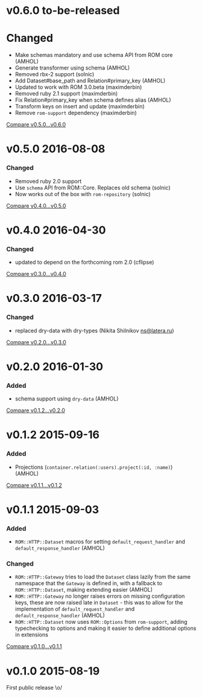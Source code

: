 # v0.6.0 to-be-released
# Changed
  - Make schemas mandatory and use schema API from ROM core (AMHOL)
  - Generate transformer using schema (AMHOL)
  - Removed rbx-2 support (solnic)
  - Add Dataset#base_path and Relation#primary_key (AMHOL)
  - Updated to work with ROM 3.0.beta (maximderbin)
  - Removed ruby 2.1 support (maximderbin)
  - Fix Relation#primary_key when schema defines alias (AMHOL)
  - Transform keys on insert and update (maximderbin)
  - Remove `rom-support` dependency (maximderbin)

[Compare v0.5.0...v0.6.0](https://github.com/rom-rb/rom-http/compare/v0.5.0...master)

# v0.5.0 2016-08-08
### Changed
  - Removed ruby 2.0 support
  - Use `schema` API from ROM::Core.  Replaces old schema (solnic)
  - Now works out of the box with `rom-repository` (solnic)

[Compare v0.4.0...v0.5.0](https://github.com/rom-rb/rom-http/compare/v0.4.0...v0.5.0)

# v0.4.0 2016-04-30
### Changed
  - updated to depend on the forthcoming rom 2.0 (cflipse)

[Compare v0.3.0...v0.4.0](https://github.com/rom-rb/rom-http/compare/v0.3.0...v0.4.0)

# v0.3.0 2016-03-17

### Changed
  - replaced dry-data with dry-types  (Nikita Shilnikov <ns@latera.ru>)

[Compare v0.2.0...v0.3.0](https://github.com/rom-rb/rom-http/compare/v0.2.0...v0.3.0)

# v0.2.0 2016-01-30
### Added

  - schema support using `dry-data` (AMHOL)

[Compare v0.1.2...v0.2.0](https://github.com/rom-rb/rom-http/compare/v0.1.2...v0.2.0)

# v0.1.2 2015-09-16
### Added

  - Projections (`container.relation(:users).project(:id, :name)`) (AMHOL)

[Compare v0.1.1...v0.1.2](https://github.com/rom-rb/rom-http/compare/v0.1.1...v0.1.2)

# v0.1.1 2015-09-03
### Added

  - `ROM::HTTP::Dataset` macros for setting `default_request_handler` and `default_response_handler` (AMHOL)

### Changed

- `ROM::HTTP::Gateway` tries to load the `Dataset` class lazily from the same namespace that the `Gateway` is defined in, with a fallback to `ROM::HTTP::Dataset`, making extending easier (AMHOL)
- `ROM::HTTP::Gateway` no longer raises errors on missing configuration keys, these are now raised late in `Dataset` - this was to allow for the implementation of `default_request_handler` and `default_response_handler` (AMHOL)
- `ROM::HTTP::Dataset` now uses `ROM::Options` from `rom-support`, adding typechecking to options and making it easier to define additional options in extensions

[Compare v0.1.0...v0.1.1](https://github.com/rom-rb/rom-http/compare/v0.1.0...v0.1.1)

# v0.1.0 2015-08-19

First public release \o/

